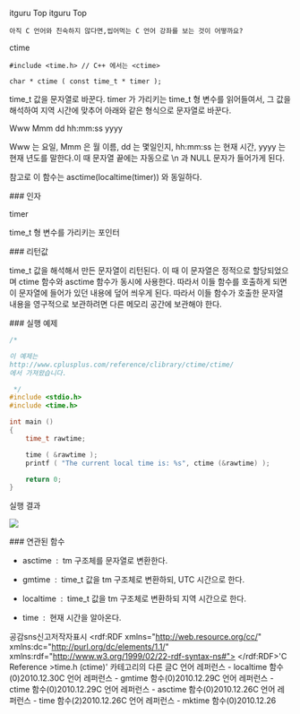  itguru Top itguru Top

```warning
아직 C 언어와 친숙하지 않다면,씹어먹는 C 언어 강좌를 보는 것이 어떻까요?

```

ctime


```info
#include <time.h> // C++ 에서는 <ctime>

char * ctime ( const time_t * timer );
```


time_t 값을 문자열로 바꾼다.
timer 가 가리키는 time_t 형 변수를 읽어들여서, 그 값을 해석하여 지역 시간에 맞추어 아래와 같은 형식으로 문자열로 바꾼다.

Www Mmm dd hh:mm:ss yyyy

Www 는 요일, Mmm 은 월 이름, dd 는 몇일인지, hh:mm:ss 는 현재 시간, yyyy 는 현재 년도를 말한다.이 때 문자열 끝에는 자동으로 \n 과 NULL 문자가 들어가게 된다.

참고로 이 함수는 asctime(localtime(timer)) 와 동일하다.

### 인자

timer

time_t 형 변수를 가리키는 포인터

### 리턴값

time_t 값을 해석해서 만든 문자열이 리턴된다. 이 때 이 문자열은 정적으로 할당되었으며 ctime 함수와 asctime 함수가 동시에 사용한다. 따라서 이들 함수를 호출하게 되면 이 문자열에 들어가 있던 내용에 덮어 씌우게 된다. 따라서 이들 함수가 호출한 문자열 내용을 영구적으로 보관하려면 다른 메모리 공간에 보관해야 한다.

### 실행 예제

```cpp
/*

이 예제는
http://www.cplusplus.com/reference/clibrary/ctime/ctime/
에서 가져왔습니다.

 */
#include <stdio.h>
#include <time.h>

int main ()
{
    time_t rawtime;

    time ( &rawtime );
    printf ( "The current local time is: %s", ctime (&rawtime) );

    return 0;
}
```


실행 결과

![](http://img1.daumcdn.net/thumb/R1920x0/?fname=http%3A%2F%2Fcfile30.uf.tistory.com%2Fimage%2F120E3A574D1AF68D20F071)


### 연관된 함수

* asctime  :  tm 구조체를 문자열로 변환한다.

* gmtime  :  time_t 값을 tm 구조체로 변환하되, UTC 시간으로 한다.
* localtime  :  time_t 값을 tm 구조체로 변환하되 지역 시간으로 한다.
* time  :  현재 시간을 알아온다.

공감sns신고저작자표시	<rdf:RDF xmlns="http://web.resource.org/cc/" xmlns:dc="http://purl.org/dc/elements/1.1/" xmlns:rdf="http://www.w3.org/1999/02/22-rdf-syntax-ns#">		<Work rdf:about="">			<license rdf:resource="http://creativecommons.org/licenses/by-fr/2.0/kr/" />		</Work>		<License rdf:about="http://creativecommons.org/licenses/by-fr/">			<permits rdf:resource="http://web.resource.org/cc/Reproduction"/>			<permits rdf:resource="http://web.resource.org/cc/Distribution"/>			<requires rdf:resource="http://web.resource.org/cc/Notice"/>			<requires rdf:resource="http://web.resource.org/cc/Attribution"/>			<permits rdf:resource="http://web.resource.org/cc/DerivativeWorks"/>		</License>	</rdf:RDF>'C Reference >time.h (ctime)' 카테고리의 다른 글C 언어 레퍼런스 - localtime 함수(0)2010.12.30C 언어 레퍼런스 - gmtime 함수(0)2010.12.29C 언어 레퍼런스 - ctime 함수(0)2010.12.29C 언어 레퍼런스 - asctime 함수(0)2010.12.26C 언어 레퍼런스 - time 함수(2)2010.12.26C 언어 레퍼런스 - mktime 함수(0)2010.12.26

